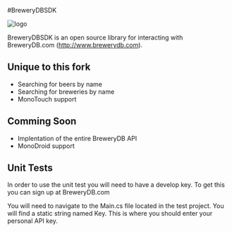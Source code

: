 #BreweryDBSDK

![logo](http://www.pintlabs.com/wp-content/uploads/2011/05/Brewery-DB_finals-05-100x430.png) 


BreweryDBSDK is an open source library for interacting with BreweryDB.com (http://www.brewerydb.com).


## Unique to this fork


* Searching for beers by name
* Searching for breweries by name
* MonoTouch support


## Comming Soon

* Implentation of the entire BreweryDB API
* MonoDroid support

## Unit Tests

In order to use the unit test you will need to have a develop key. To get this you can sign up at BreweryDB.com

You will need to navigate to the Main.cs file located in the test project. You will find a static string named Key. This is where you should enter your personal API key.
